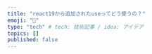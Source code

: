 ```yaml
---
title: "react19から追加されたuseってどう使うの？"
emoji: "🎉"
type: "tech" # tech: 技術記事 / idea: アイデア
topics: []
published: false
---
```

